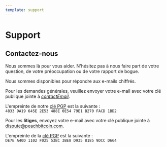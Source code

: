 ```yaml
---
template: support
---
```

<!--[intro]-->
# Support

<!--[contact]-->
## Contactez-nous

Nous sommes là pour vous aider. N'hésitez pas à nous faire part de votre question, de votre préoccupation ou de votre rapport de bogue.

Nous sommes disponibles pour répondre aux e-mails chiffrés.

Pour les demandes générales, veuillez envoyer votre e-mail avec votre clé publique jointe à [$contactEmail$](mailto:$contactEmail$).

L'empreinte de notre [clé PGP](https://keys.openpgp.org/vks/v1/by-fingerprint/48339A19645E2E53488E0E5479E1B270FACD1BD2) est la suivante :<br>
`4833 9A19 645E 2E53 488E 0E54 79E1 B270 FACD 1BD2`

Pour les **litiges**, envoyez votre e-mail avec votre clé publique jointe à [dispute@peachbitcoin.com](mailto:dispute@peachbitcoin.com).

L'empreinte de la [clé PGP](https://keys.openpgp.org/search?q=DE7EA40D1102F02553BC3BE8D93581859DCCD664) est la suivante :<br>
`DE7E A40D 1102 F025 53BC 3BE8 D935 8185 9DCC D664`
